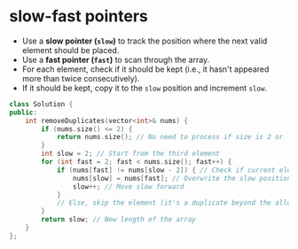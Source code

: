 # slow-fast pointers
- Use a **slow pointer (`slow`)** to track the position where the next valid element should be placed.
- Use a **fast pointer (`fast`)** to scan through the array.
- For each element, check if it should be kept (i.e., it hasn't appeared more than twice consecutively).
- If it should be kept, copy it to the `slow` position and increment `slow`.

```cpp
class Solution {
public:
    int removeDuplicates(vector<int>& nums) {
        if (nums.size() <= 2) {
            return nums.size(); // No need to process if size is 2 or less
        }
        int slow = 2; // Start from the third element
        for (int fast = 2; fast < nums.size(); fast++) {
            if (nums[fast] != nums[slow - 2]) { // Check if current element can be kept
                nums[slow] = nums[fast]; // Overwrite the slow position
                slow++; // Move slow forward
            }
            // Else, skip the element (it's a duplicate beyond the allowed two)
        }
        return slow; // New length of the array
    }
};
```

